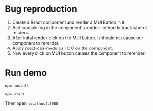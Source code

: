 # Bug reproduction

1.  Create a React component and render a MUI Button in it.
2.  Add console.log in the component's render method to track when it renders.
3.  After inital render click on the MUI button. It should not cause our component to rerender.
4.  Apply react-css-modules HOC on the component.
5.  Now every click on MUI button causes the component to rerender.

# Run demo

`npm install`

`npm start`

Then open `localhost:8080`

